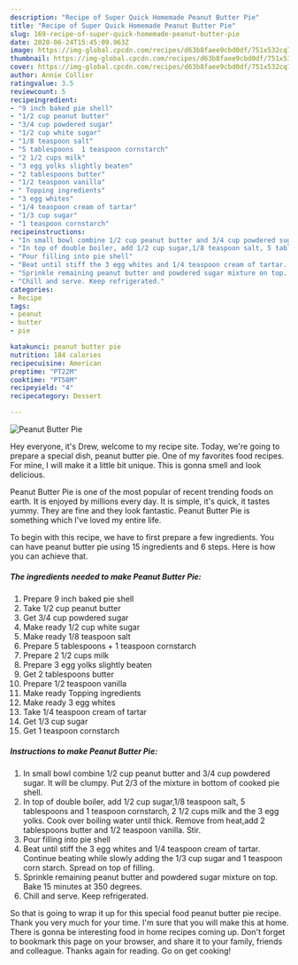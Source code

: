 ```yaml
---
description: "Recipe of Super Quick Homemade Peanut Butter Pie"
title: "Recipe of Super Quick Homemade Peanut Butter Pie"
slug: 169-recipe-of-super-quick-homemade-peanut-butter-pie
date: 2020-06-24T15:45:09.963Z
image: https://img-global.cpcdn.com/recipes/d63b8faee9cbd0df/751x532cq70/peanut-butter-pie-recipe-main-photo.jpg
thumbnail: https://img-global.cpcdn.com/recipes/d63b8faee9cbd0df/751x532cq70/peanut-butter-pie-recipe-main-photo.jpg
cover: https://img-global.cpcdn.com/recipes/d63b8faee9cbd0df/751x532cq70/peanut-butter-pie-recipe-main-photo.jpg
author: Annie Collier
ratingvalue: 3.5
reviewcount: 5
recipeingredient:
- "9 inch baked pie shell"
- "1/2 cup peanut butter"
- "3/4 cup powdered sugar"
- "1/2 cup white sugar"
- "1/8 teaspoon salt"
- "5 tablespoons  1 teaspoon cornstarch"
- "2 1/2 cups milk"
- "3 egg yolks slightly beaten"
- "2 tablespoons butter"
- "1/2 teaspoon vanilla"
- " Topping ingredients"
- "3 egg whites"
- "1/4 teaspoon cream of tartar"
- "1/3 cup sugar"
- "1 teaspoon cornstarch"
recipeinstructions:
- "In small bowl combine 1/2 cup peanut butter and 3/4 cup powdered sugar. It will be clumpy. Put 2/3 of the mixture in bottom of cooked pie shell."
- "In top of double boiler, add 1/2 cup sugar,1/8 teaspoon salt, 5 tablespoons and 1 teaspoon cornstarch, 2 1/2 cups milk and the 3 egg yolks. Cook over boiling water until thick. Remove from heat,add 2 tablespoons butter and 1/2 teaspoon vanilla. Stir."
- "Pour filling into pie shell"
- "Beat until stiff the 3 egg whites and 1/4 teaspoon cream of tartar. Continue beating while slowly adding the 1/3 cup sugar and 1 teaspoon corn starch. Spread on top of filling."
- "Sprinkle remaining peanut butter and powdered sugar mixture on top. Bake 15 minutes at 350 degrees."
- "Chill and serve. Keep refrigerated."
categories:
- Recipe
tags:
- peanut
- butter
- pie

katakunci: peanut butter pie 
nutrition: 184 calories
recipecuisine: American
preptime: "PT22M"
cooktime: "PT58M"
recipeyield: "4"
recipecategory: Dessert

---
```



![Peanut Butter Pie](https://img-global.cpcdn.com/recipes/d63b8faee9cbd0df/751x532cq70/peanut-butter-pie-recipe-main-photo.jpg)

Hey everyone, it's Drew, welcome to my recipe site. Today, we're going to prepare a special dish, peanut butter pie. One of my favorites food recipes. For mine, I will make it a little bit unique. This is gonna smell and look delicious.

Peanut Butter Pie is one of the most popular of recent trending foods on earth. It is enjoyed by millions every day. It is simple, it's quick, it tastes yummy. They are fine and they look fantastic. Peanut Butter Pie is something which I've loved my entire life.




To begin with this recipe, we have to first prepare a few ingredients. You can have peanut butter pie using 15 ingredients and 6 steps. Here is how you can achieve that.

<!--inarticleads1-->

##### The ingredients needed to make Peanut Butter Pie:

1. Prepare 9 inch baked pie shell
1. Take 1/2 cup peanut butter
1. Get 3/4 cup powdered sugar
1. Make ready 1/2 cup white sugar
1. Make ready 1/8 teaspoon salt
1. Prepare 5 tablespoons + 1 teaspoon cornstarch
1. Prepare 2 1/2 cups milk
1. Prepare 3 egg yolks slightly beaten
1. Get 2 tablespoons butter
1. Prepare 1/2 teaspoon vanilla
1. Make ready  Topping ingredients
1. Make ready 3 egg whites
1. Take 1/4 teaspoon cream of tartar
1. Get 1/3 cup sugar
1. Get 1 teaspoon cornstarch




<!--inarticleads2-->

##### Instructions to make Peanut Butter Pie:

1. In small bowl combine 1/2 cup peanut butter and 3/4 cup powdered sugar. It will be clumpy. Put 2/3 of the mixture in bottom of cooked pie shell.
1. In top of double boiler, add 1/2 cup sugar,1/8 teaspoon salt, 5 tablespoons and 1 teaspoon cornstarch, 2 1/2 cups milk and the 3 egg yolks. Cook over boiling water until thick. Remove from heat,add 2 tablespoons butter and 1/2 teaspoon vanilla. Stir.
1. Pour filling into pie shell
1. Beat until stiff the 3 egg whites and 1/4 teaspoon cream of tartar. Continue beating while slowly adding the 1/3 cup sugar and 1 teaspoon corn starch. Spread on top of filling.
1. Sprinkle remaining peanut butter and powdered sugar mixture on top. Bake 15 minutes at 350 degrees.
1. Chill and serve. Keep refrigerated.




So that is going to wrap it up for this special food peanut butter pie recipe. Thank you very much for your time. I'm sure that you will make this at home. There is gonna be interesting food in home recipes coming up. Don't forget to bookmark this page on your browser, and share it to your family, friends and colleague. Thanks again for reading. Go on get cooking!
